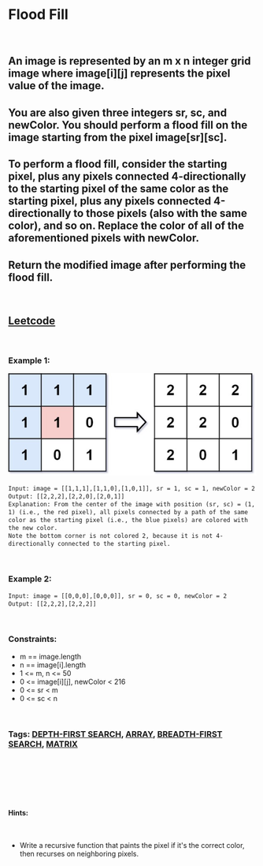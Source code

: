 # Flood Fill

<br>

## An image is represented by an m x n integer grid image where image[i][j] represents the pixel value of the image.

## You are also given three integers sr, sc, and newColor. You should perform a flood fill on the image starting from the pixel image[sr][sc].

## To perform a flood fill, consider the starting pixel, plus any pixels connected 4-directionally to the starting pixel of the same color as the starting pixel, plus any pixels connected 4-directionally to those pixels (also with the same color), and so on. Replace the color of all of the aforementioned pixels with newColor.

## Return the modified image after performing the flood fill.

<br>

## [Leetcode](https://leetcode.com/problems/flood-fill/)

<br>

### Example 1:

![ex1](assets/flood1-grid.jpeg)
```
Input: image = [[1,1,1],[1,1,0],[1,0,1]], sr = 1, sc = 1, newColor = 2
Output: [[2,2,2],[2,2,0],[2,0,1]]
Explanation: From the center of the image with position (sr, sc) = (1, 1) (i.e., the red pixel), all pixels connected by a path of the same color as the starting pixel (i.e., the blue pixels) are colored with the new color.
Note the bottom corner is not colored 2, because it is not 4-directionally connected to the starting pixel.
```
<br>

### Example 2:
```
Input: image = [[0,0,0],[0,0,0]], sr = 0, sc = 0, newColor = 2
Output: [[2,2,2],[2,2,2]]
``` 
<br>

### Constraints:

- m == image.length
- n == image[i].length
- 1 <= m, n <= 50
- 0 <= image[i][j], newColor < 216
- 0 <= sr < m
- 0 <= sc < n

<br>

### Tags: [DEPTH-FIRST SEARCH](https://leetcode.com/tag/depth-first-search/), [ARRAY](https://leetcode.com/tag/array/), [BREADTH-FIRST SEARCH](https://leetcode.com/tag/breadth-first-search/), [MATRIX](https://leetcode.com/tag/matrix/)

<br>
<br>
<br>
<br>
<br>

#### Hints:

<br>

- Write a recursive function that paints the pixel if it's the correct color, then recurses on neighboring pixels.
